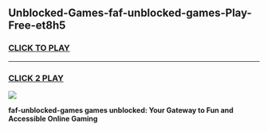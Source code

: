 
## Unblocked-Games-faf-unblocked-games-Play-Free-et8h5
<h3>
<a href="https://premium76.site?title=faf-unblocked-games&ref=19M">CLICK TO PLAY</a></h3>
<hr>

<h3>
<a href="https://premium76.site?title=faf-unblocked-games&ref=19M">CLICK 2 PLAY</a>
  
</h3>

<a href="https://premium76.site?title=faf-unblocked-games&ref=19M"><img src="https://clearcache.store/games.png"></a>


**faf-unblocked-games games unblocked: Your Gateway to Fun and Accessible Online Gaming**
